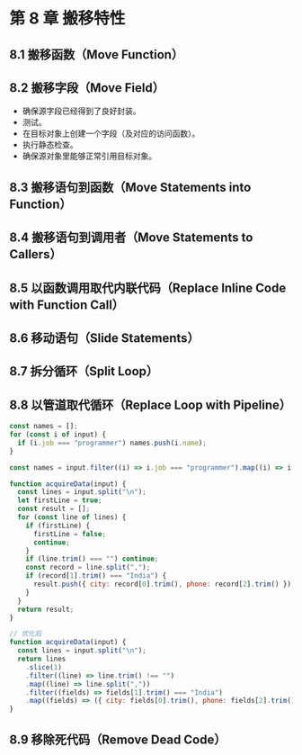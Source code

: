 # 第 8 章 搬移特性

## 8.1 搬移函数（Move Function）

## 8.2 搬移字段（Move Field）

- 确保源字段已经得到了良好封装。
- 测试。
- 在目标对象上创建一个字段（及对应的访问函数）。
- 执行静态检查。
- 确保源对象里能够正常引用目标对象。

## 8.3 搬移语句到函数（Move Statements into Function）

## 8.4 搬移语句到调用者（Move Statements to Callers）

## 8.5 以函数调用取代内联代码（Replace Inline Code with Function Call）

## 8.6 移动语句（Slide Statements）

## 8.7 拆分循环（Split Loop）

## 8.8 以管道取代循环（Replace Loop with Pipeline）

```js
const names = [];
for (const i of input) {
  if (i.job === "programmer") names.push(i.name);
}

const names = input.filter((i) => i.job === "programmer").map((i) => i.name);
```

```js
function acquireData(input) {
  const lines = input.split("\n");
  let firstLine = true;
  const result = [];
  for (const line of lines) {
    if (firstLine) {
      firstLine = false;
      continue;
    }
    if (line.trim() === "") continue;
    const record = line.split(",");
    if (record[1].trim() === "India") {
      result.push({ city: record[0].trim(), phone: record[2].trim() });
    }
  }
  return result;
}
```

```js
// 优化后
function acquireData(input) {
  const lines = input.split("\n");
  return lines
    .slice(1)
    .filter((line) => line.trim() !== "")
    .map((line) => line.split(","))
    .filter((fields) => fields[1].trim() === "India")
    .map((fields) => ({ city: fields[0].trim(), phone: fields[2].trim() }));
}
```

## 8.9 移除死代码（Remove Dead Code）
